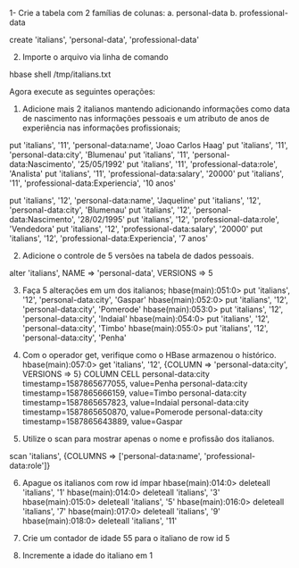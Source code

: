 1- Crie a tabela com 2 famílias de colunas:
a. personal-data
b. professional-data

create 'italians', 'personal-data', 'professional-data'

2. Importe o arquivo via linha de comando

hbase shell /tmp/italians.txt

Agora execute as seguintes operações:
1. Adicione mais 2 italianos mantendo adicionando informações como data
de nascimento nas informações pessoais e um atributo de anos de
experiência nas informações profissionais;

put 'italians', '11', 'personal-data:name',  'Joao Carlos Haag'
put 'italians', '11', 'personal-data:city',  'Blumenau'
put 'italians', '11', 'personal-data:Nascimento',  '25/05/1992'
put 'italians', '11', 'professional-data:role',  'Analista'
put 'italians', '11', 'professional-data:salary',  '20000'
put 'italians', '11', 'professional-data:Experiencia',  '10 anos'


put 'italians', '12', 'personal-data:name',  'Jaqueline'
put 'italians', '12', 'personal-data:city',  'Blumenau'
put 'italians', '12', 'personal-data:Nascimento',  '28/02/1995'
put 'italians', '12', 'professional-data:role',  'Vendedora'
put 'italians', '12', 'professional-data:salary',  '20000'
put 'italians', '12', 'professional-data:Experiencia',  '7 anos'

2. Adicione o controle de 5 versões na tabela de dados pessoais.

alter 'italians', NAME => 'personal-data', VERSIONS => 5

3. Faça 5 alterações em um dos italianos;
hbase(main):051:0> put 'italians', '12', 'personal-data:city',  'Gaspar'
hbase(main):052:0> put 'italians', '12', 'personal-data:city',  'Pomerode'
hbase(main):053:0> put 'italians', '12', 'personal-data:city',  'Indaial'
hbase(main):054:0> put 'italians', '12', 'personal-data:city',  'Timbo'
hbase(main):055:0> put 'italians', '12', 'personal-data:city',  'Penha'

4. Com o operador get, verifique como o HBase armazenou o histórico.
hbase(main):057:0> get 'italians', '12', {COLUMN => 'personal-data:city', VERSIONS => 5}
COLUMN                                            CELL
 personal-data:city                               timestamp=1587865677055, value=Penha
 personal-data:city                               timestamp=1587865666159, value=Timbo
 personal-data:city                               timestamp=1587865657823, value=Indaial
 personal-data:city                               timestamp=1587865650870, value=Pomerode
 personal-data:city                               timestamp=1587865643889, value=Gaspar

5. Utilize o scan para mostrar apenas o nome e profissão dos italianos.

scan 'italians', {COLUMNS => ['personal-data:name', 'professional-data:role']} 

6. Apague os italianos com row id ímpar
hbase(main):014:0> deleteall 'italians', '1'
hbase(main):014:0> deleteall 'italians', '3'
hbase(main):015:0> deleteall 'italians', '5'
hbase(main):016:0> deleteall 'italians', '7'
hbase(main):017:0> deleteall 'italians', '9'
hbase(main):018:0> deleteall 'italians', '11'

7. Crie um contador de idade 55 para o italiano de row id 5
8. Incremente a idade do italiano em 1
